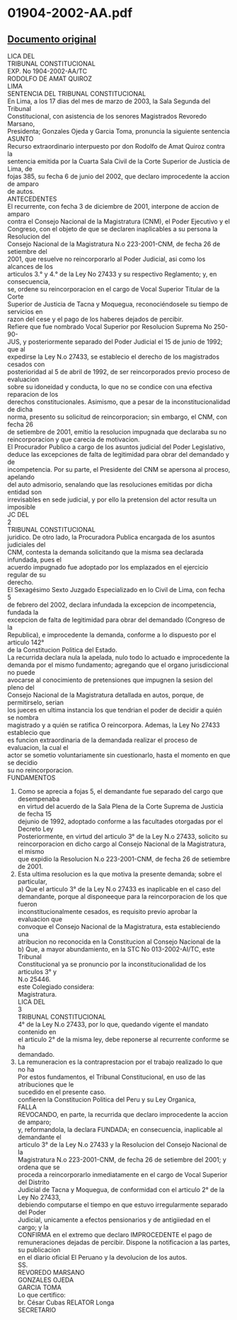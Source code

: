 
01904-2002-AA.pdf
=================
  
[Documento original](https://tc.gob.pe/jurisprudencia/2003/01904-2002-AA.pdf)  
---  
LICA DEL  
TRIBUNAL CONSTITUCIONAL  
EXP. No 1904-2002-AA/TC  
RODOLFO DE AMAT QUIROZ  
LIMA  
SENTENCIA DEL TRIBUNAL CONSTITUCIONAL  
En Lima, a los 17 dias del mes de marzo de 2003, la Sala Segunda del Tribunal  
Constitucional, con asistencia de los senores Magistrados Revoredo Marsano,  
Presidenta; Gonzales Ojeda y Garcia Toma, pronuncia la siguiente sentencia  
ASUNTO  
Recurso extraordinario interpuesto por don Rodolfo de Amat Quiroz contra la  
sentencia emitida por la Cuarta Sala Civil de la Corte Superior de Justicia de Lima, de  
fojas 385, su fecha 6 de junio del 2002, que declaro improcedente la accion de amparo  
de autos.  
ANTECEDENTES  
El recurrente, con fecha 3 de diciembre de 2001, interpone de accion de amparo  
contra el Consejo Nacional de la Magistratura (CNM), el Poder Ejecutivo y el  
Congreso, con el objeto de que se declaren inaplicables a su persona la Resolucion del  
Consejo Nacional de la Magistratura N.o 223-2001-CNM, de fecha 26 de setiembre del  
2001, que resuelve no reincorporarlo al Poder Judicial, asi como los alcances de los  
articulos 3.° y 4.° de la Ley No 27433 y su respectivo Reglamento; y, en consecuencia,  
se, ordene su reincorporacion en el cargo de Vocal Superior Titular de la Corte  
Superior de Justicia de Tacna y Moquegua, reconociéndosele su tiempo de servicios en  
razon del cese y el pago de los haberes dejados de percibir.  
Refiere que fue nombrado Vocal Superior por Resolucion Suprema No 250-90-  
JUS, y posteriormente separado del Poder Judicial el 15 de junio de 1992; que al  
expedirse la Ley N.o 27433, se establecio el derecho de los magistrados cesados con  
posterioridad al 5 de abril de 1992, de ser reincorporados previo proceso de evaluacion  
sobre su idoneidad y conducta, lo que no se condice con una efectiva reparacion de los  
derechos constitucionales. Asimismo, que a pesar de la inconstitucionalidad de dicha  
norma, presento su solicitud de reincorporacion; sin embargo, el CNM, con fecha 26  
de setiembre de 2001, emitio la resolucion impugnada que declaraba su no  
reincorporacion y que carecia de motivacion.  
El Procurador Publico a cargo de los asuntos judicial del Poder Legislativo,  
deduce las excepciones de falta de legitimidad para obrar del demandado y de  
incompetencia. Por su parte, el Presidente del CNM se apersona al proceso, apelando  
del auto admisorio, senalando que las resoluciones emitidas por dicha entidad son  
irrevisables en sede judicial, y por ello la pretension del actor resulta un imposible  
JC DEL  
2  
TRIBUNAL CONSTITUCIONAL  
juridico. De otro lado, la Procuradora Publica encargada de los asuntos judiciales del  
CNM, contesta la demanda solicitando que la misma sea declarada infundada, pues el  
acuerdo impugnado fue adoptado por los emplazados en el ejercicio regular de su  
derecho.  
El Sexagésimo Sexto Juzgado Especializado en lo Civil de Lima, con fecha 5  
de febrero del 2002, declara infundada la excepcion de incompetencia, fundada la  
excepcion de falta de legitimidad para obrar del demandado (Congreso de la  
Republica), e improcedente la demanda, conforme a lo dispuesto por el articulo 142°  
de la Constitucion Politica del Estado.  
La recurrida declara nula la apelada, nulo todo lo actuado e improcedente la  
demanda por el mismo fundamento; agregando que el organo jurisdiccional no puede  
avocarse al conocimiento de pretensiones que impugnen la sesion del pleno del  
Consejo Nacional de la Magistratura detallada en autos, porque, de permitirselo, serian  
los jueces en ultima instancia los que tendrian el poder de decidir a quién se nombra  
magistrado y a quién se ratifica O reincorpora. Ademas, la Ley No 27433 establecio que  
es funcion extraordinaria de la demandada realizar el proceso de evaluacion, la cual el  
actor se sometio voluntariamente sin cuestionarlo, hasta el momento en que se decidio  
su no reincorporacion.  
FUNDAMENTOS  
1. Como se aprecia a fojas 5, el demandante fue separado del cargo que desempenaba  
en virtud del acuerdo de la Sala Plena de la Corte Suprema de Justicia de fecha 15  
dejunio de 1992, adoptado conforme a las facultades otorgadas por el Decreto Ley  
Posteriormente, en virtud del articulo 3° de la Ley N.o 27433, solicito su  
reincorporacion en dicho cargo al Consejo Nacional de la Magistratura, el mismo  
que expidio la Resolucion N.o 223-2001-CNM, de fecha 26 de setiembre de 2001.  
2. Esta ultima resolucion es la que motiva la presente demanda; sobre el particular,  
a) Que el articulo 3° de la Ley N.o 27433 es inaplicable en el caso del  
demandante, porque al disponeeque para la reincorporacion de los que fueron  
inconstitucionalmente cesados, es requisito previo aprobar la evaluacion que  
convoque el Consejo Nacional de la Magistratura, esta estableciendo una  
atribucion no reconocida en la Constitucion al Consejo Nacional de la  
b) Que, a mayor abundamiento, en la STC No 013-2002-AI/TC, este Tribunal  
Constitucional ya se pronuncio por la inconstitucionalidad de los articulos 3° y  
N.o 25446.  
este Colegiado considera:  
Magistratura.  
LICA DEL  
3  
TRIBUNAL CONSTITUCIONAL  
4° de la Ley N.o 27433, por lo que, quedando vigente el mandato contenido en  
el articulo 2° de la misma ley, debe reponerse al recurrente conforme se ha  
demandado.  
3. La remuneracion es la contraprestacion por el trabajo realizado lo que no ha  
Por estos fundamentos, el Tribunal Constitucional, en uso de las atribuciones que le  
sucedido en el presente caso.  
confieren la Constitucion Politica del Peru y su Ley Organica,  
FALLA  
REVOCANDO, en parte, la recurrida que declaro improcedente la accion de amparo;  
y, reformandola, la declara FUNDADA; en consecuencia, inaplicable al demandante el  
articulo 3° de la Ley N.o 27433 y la Resolucion del Consejo Nacional de la  
Magistratura N.o 223-2001-CNM, de fecha 26 de setiembre del 2001; y ordena que se  
proceda a reincorporarlo inmediatamente en el cargo de Vocal Superior del Distrito  
Judicial de Tacna y Moquegua, de conformidad con el articulo 2° de la Ley No 27433,  
debiendo computarse el tiempo en que estuvo irregularmente separado del Poder  
Judicial, unicamente a efectos pensionarios y de antigiiedad en el cargo; y la  
CONFIRMA en el extremo que declaro IMPROCEDENTE el pago de  
remuneraciones dejadas de percibir. Dispone la notificacion a las partes, su publicacion  
en el diario oficial El Peruano y la devolucion de los autos.  
SS.  
REVOREDO MARSANO  
GONZALES OJEDA  
GARCIA TOMA  
Lo que certifico:  
br. César Cubas RELATOR Longa  
SECRETARIO